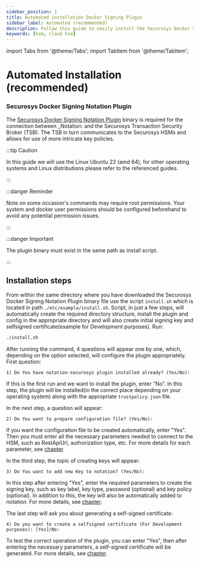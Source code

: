 ```yaml
---
sidebar_position: 1
title: Automated installation Docker Signing Plugin
sidebar_label: Automated (recommended)
description: Follow this guide to easily install the Securosys Docker Signing Notation Plugin automatically on Linux Ubuntu 22. This simple, automated process handles directory creation, plugin installation, key setup, and self-signed certificate generation for development.
keywords: [hsm, cloud hsm]
---
```


import Tabs from '@theme/Tabs';
import TabItem from '@theme/TabItem';

# Automated Installation (recommended)
### Securosys Docker Signing Notation Plugin

The [Securosys Docker Signing Notation Plugin](../../Concepts/DockerSigningConcept.md) binary is required for the connection between _Notation: and the Securosys Transaction Security Broker (TSB). 
The TSB in turn communicates to the Securosys HSMs and allows for use of more intricate key policies.

:::tip Caution

In this guide we will use the Linux Ubuntu 22 (amd 64), for other operating systems and Linux distributions please refer to the referenced guides.

:::

:::danger Reminder

Note on some occasion's commands may require root permissions. Your system and docker user permissions should be configured beforehand to avoid any potential permission issues.

:::

:::danger Important

The plugin binary must exist in the same path as install script.

:::

## Installation steps

From within the same directory where you have downloaded the Securosys Docker Signing Notation Plugin binary file use the script `install.sh` which is located in path `./etc/example/install.sh`. Script, in just a few steps, will automatically create the required directory structure, install the plugin and config in the appropriate directory and will also create initial signing key and selfsigned certificate(example for Development purposes). Run:

```sh
./install.sh
```

After running the command, 4 questions will appear one by one, which, depending on the option selected, will configure the plugin appropriately. First question:

```
1) Do You have notation-securosys plugin installed already? (Yes/No):
```
If this is the first run and we want to install the plugin, enter "No". In this step, the plugin will be installed(in the correct place depending on your operating system) along with the appropriate `trustpolicy.json` file.

In the next step, a question will appear:

```
2) Do You want to prepare configuration file? (Yes/No):
```

If you want the configuration file to be created automatically, enter "Yes". 
Then you must enter all the necessary parameters needed to connect to the HSM, such as RestApiUrl, authorization type, etc. For more details for each parameter, see [chapter](/docker_signing/Installation/Plugin-Installation/AlternativeWays/PluginConfiguration#configure-securosys-plugin-configuration-file).

In the third step, the topic of creating keys will appear:

```
3) Do You want to add new Key to notation? (Yes/No):
```

In this step after entering "Yes", enter the required parameters to create the signing key, such as key label, key type, password (optional) and key policy (optional). In addition to this, the key will also be automatically added to notation. For more details, see [chapter](/docker_signing/Tutorials/CreateSigningKey).

The last step will ask you about generating a self-signed certificate:

```
4) Do you want to create a selfsigned certificate (For Development purposes): [Yes]/No:
```

To test the correct operation of the plugin, you can enter "Yes", then after entering the necessary parameters, a self-signed certificate will be generated. For more details, see [chapter](/docker_signing/Tutorials/SelfSignedCert).
